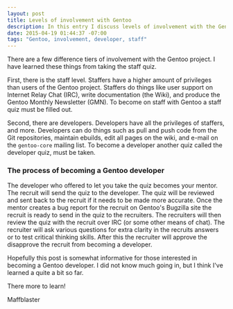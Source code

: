 ```yaml
---
layout: post
title: Levels of involvement with Gentoo
description: In this entry I discuss levels of involvement with the Gentoo project.
date: 2015-04-19 01:44:37 -07:00
tags: "Gentoo, involvement, developer, staff"
---
```


There are a few difference tiers of involvement with the Gentoo project. I have learned these things from taking the staff quiz.

First, there is the staff level. Staffers have a higher amount of privileges than users of the Gentoo project. Staffers do things like user support on Internet Relay Chat (IRC), write documentation (the Wiki), and produce the Gentoo Monthly Newsletter (GMN). To become on staff with Gentoo a staff quiz must be filled out.

Second, there are developers. Developers have all the privileges of staffers, and more. Developers can do things such as pull and push code from the Git repositories, maintain ebuilds, edit all pages on the wiki, and e-mail on the <code>gentoo-core</code> mailing list. To become a developer another quiz called the developer quiz, must be taken.

### The process of becoming a Gentoo developer ###

 The developer who offered to let you take the quiz becomes your mentor. The recruit will send the quiz to the developer. The quiz will be reviewed and sent back to the recruit if it needs to be made more accurate. Once the mentor creates a bug report for the recruit on Gentoo's Bugzilla site the recruit is ready to send in the quiz to the recruiters. The recruiters will then review the quiz with the recruit over IRC (or some other means of chat). The recruiter will ask various questions for extra clarity in the recruits answers or to test critical thinking skills. After this the recruiter will approve the disapprove the recruit from becoming a developer.

Hopefully this post is somewhat informative for those interested in becoming a Gentoo developer. I did not know much going in, but I think I've learned a quite a bit so far.

There more to learn!

Maffblaster